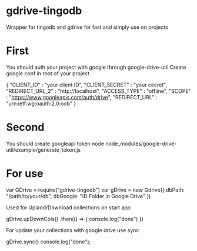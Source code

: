 # gdrive-tingodb

Wrapper for tingodb and gdrive for fast and simply use on projects

# First 

You should auth your project with google through google-drive-util
Create google.conf in root of your project

{
  "CLIENT_ID" : "your client ID",
  "CLIENT_SECRET" : "your cecret",
  "REDIRECT_URL_2" : "http://localhost",
  "ACCESS_TYPE" : "offline",
  "SCOPE" : "https://www.googleapis.com/auth/drive",
  "REDIRECT_URL" : "urn:ietf:wg:oauth:2.0:oob"
}

# Second 

You should create googleapi token
node node_modules/google-drive-util/example/generate_token.js

# For use

var GDrive = require("gdrive-tingodb")
var gDrive = new Gdrive({
    dbPath: "/path/to/your/db",
    dbGoogle: "ID Folder in Google Drive"
})

Used for Uplaod/Download collections on start app

gDrive.upDownCols()
    .then(() => {
        console.log("done")
    })

For update your collections with google drive use sync

gDrive.sync()
console.log("done");


